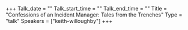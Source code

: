 +++
Talk_date = ""
Talk_start_time = ""
Talk_end_time = ""
Title = "Confessions of an Incident Manager: Tales from the Trenches"
Type = "talk"
Speakers = ["keith-willoughby"]
+++
